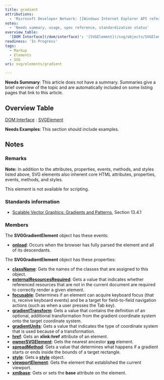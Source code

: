 ```yaml
---
title: gradient
attributions:
  - 'Microsoft Developer Network: [[Windows Internet Explorer API reference](http://msdn.microsoft.com/en-us/library/ie/hh828809%28v=vs.85%29.aspx) Article]'
notes:
  - 'Needs summary, usage, spec reference, standardization status'
overview_table:
  '[DOM Interface](/dom/interface)': '[SVGElement](/svg/objects/SVGElement)'
readiness: 'In Progress'
tags:
  - Markup
  - Elements
  - SVG
uri: svg/elements/gradient

---
```

**Needs Summary**: This article does not have a summary. Summaries give a brief overview of the topic and are automatically included on some listing pages that link to this article.

## Overview Table

[DOM Interface](/dom/interface)
:   [SVGElement](/svg/objects/SVGElement)

**Needs Examples**: This section should include examples.

## Notes

### Remarks

**Note:** In addition to the attributes, properties, events, methods, and styles listed above, SVG elements also inherent core HTML attributes, properties, events, methods, and styles.

This element is not available for scripting.

### Standards information

-   [Scalable Vector Graphics: Gradients and Patterns](http://go.microsoft.com/fwlink/p/?linkid=199811), Section 13.4.1

### Members

The **SVGGradientElement** object has these events:

-   [**onload**](/svg/events/load): Occurs when the browser has fully parsed the element and all of its descendants.

The **SVGGradientElement** object has these properties:

-   [**className**](/svg/properties/className): Gets the names of the classes that are assigned to this object.
-   [**externalResourcesRequired**](/svg/properties/externalResourcesRequired): Gets a value that indicates whether referenced resources that are not in the current document are required to correctly render a given element.
-   [**focusable**](/svg/properties/focusable): Determines if an element can acquire keyboard focus (that is, receive keyboard events) and be a target for field-to-field navigation actions (such as when a user presses the Tab key).
-   [**gradientTransform**](/svg/properties/gradientTransform): Gets a value that contains the definition of an optional, additional transformation from the gradient coordinate system onto the target coordinate system.
-   [**gradientUnits**](/svg/properties/gradientUnits): Gets a value that indicates the type of coordinate system that is used because of a transformation.
-   [**href**](/svg/properties/href): Gets an **xlink:href** attribute of an element.
-   [**ownerSVGElement**](/svg/properties/ownerSVGElement): Gets the nearest ancestor [**svg**](/svg/objects/SVGElement) element.
-   [**spreadMethod**](/svg/properties/spread): Gets a value that determines what happens if a gradient starts or ends inside the bounds of a target rectangle.
-   [**style**](/svg/properties/style): Gets a [**style**](/css/cssom/style) object.
-   [**viewportElement**](/svg/properties/viewportElement): Gets the element that established the current viewport.
-   [**xmlbase**](/svg/properties/xmlbase): Gets or sets the **base** attribute on the element.
